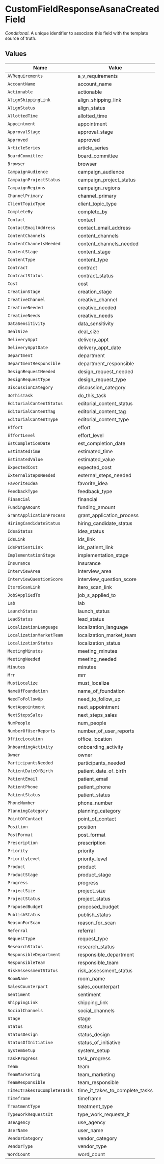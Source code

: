 # CustomFieldResponseAsanaCreatedField

*Conditional*. A unique identifier to associate this field with the template source of truth.


## Values

| Name                            | Value                           |
| ------------------------------- | ------------------------------- |
| `AVRequirements`                | a_v_requirements                |
| `AccountName`                   | account_name                    |
| `Actionable`                    | actionable                      |
| `AlignShippingLink`             | align_shipping_link             |
| `AlignStatus`                   | align_status                    |
| `AllottedTime`                  | allotted_time                   |
| `Appointment`                   | appointment                     |
| `ApprovalStage`                 | approval_stage                  |
| `Approved`                      | approved                        |
| `ArticleSeries`                 | article_series                  |
| `BoardCommittee`                | board_committee                 |
| `Browser`                       | browser                         |
| `CampaignAudience`              | campaign_audience               |
| `CampaignProjectStatus`         | campaign_project_status         |
| `CampaignRegions`               | campaign_regions                |
| `ChannelPrimary`                | channel_primary                 |
| `ClientTopicType`               | client_topic_type               |
| `CompleteBy`                    | complete_by                     |
| `Contact`                       | contact                         |
| `ContactEmailAddress`           | contact_email_address           |
| `ContentChannels`               | content_channels                |
| `ContentChannelsNeeded`         | content_channels_needed         |
| `ContentStage`                  | content_stage                   |
| `ContentType`                   | content_type                    |
| `Contract`                      | contract                        |
| `ContractStatus`                | contract_status                 |
| `Cost`                          | cost                            |
| `CreationStage`                 | creation_stage                  |
| `CreativeChannel`               | creative_channel                |
| `CreativeNeeded`                | creative_needed                 |
| `CreativeNeeds`                 | creative_needs                  |
| `DataSensitivity`               | data_sensitivity                |
| `DealSize`                      | deal_size                       |
| `DeliveryAppt`                  | delivery_appt                   |
| `DeliveryApptDate`              | delivery_appt_date              |
| `Department`                    | department                      |
| `DepartmentResponsible`         | department_responsible          |
| `DesignRequestNeeded`           | design_request_needed           |
| `DesignRequestType`             | design_request_type             |
| `DiscussionCategory`            | discussion_category             |
| `DoThisTask`                    | do_this_task                    |
| `EditorialContentStatus`        | editorial_content_status        |
| `EditorialContentTag`           | editorial_content_tag           |
| `EditorialContentType`          | editorial_content_type          |
| `Effort`                        | effort                          |
| `EffortLevel`                   | effort_level                    |
| `EstCompletionDate`             | est_completion_date             |
| `EstimatedTime`                 | estimated_time                  |
| `EstimatedValue`                | estimated_value                 |
| `ExpectedCost`                  | expected_cost                   |
| `ExternalStepsNeeded`           | external_steps_needed           |
| `FavoriteIdea`                  | favorite_idea                   |
| `FeedbackType`                  | feedback_type                   |
| `Financial`                     | financial                       |
| `FundingAmount`                 | funding_amount                  |
| `GrantApplicationProcess`       | grant_application_process       |
| `HiringCandidateStatus`         | hiring_candidate_status         |
| `IdeaStatus`                    | idea_status                     |
| `IdsLink`                       | ids_link                        |
| `IdsPatientLink`                | ids_patient_link                |
| `ImplementationStage`           | implementation_stage            |
| `Insurance`                     | insurance                       |
| `InterviewArea`                 | interview_area                  |
| `InterviewQuestionScore`        | interview_question_score        |
| `IteroScanLink`                 | itero_scan_link                 |
| `JobSAppliedTo`                 | job_s_applied_to                |
| `Lab`                           | lab                             |
| `LaunchStatus`                  | launch_status                   |
| `LeadStatus`                    | lead_status                     |
| `LocalizationLanguage`          | localization_language           |
| `LocalizationMarketTeam`        | localization_market_team        |
| `LocalizationStatus`            | localization_status             |
| `MeetingMinutes`                | meeting_minutes                 |
| `MeetingNeeded`                 | meeting_needed                  |
| `Minutes`                       | minutes                         |
| `Mrr`                           | mrr                             |
| `MustLocalize`                  | must_localize                   |
| `NameOfFoundation`              | name_of_foundation              |
| `NeedToFollowUp`                | need_to_follow_up               |
| `NextAppointment`               | next_appointment                |
| `NextStepsSales`                | next_steps_sales                |
| `NumPeople`                     | num_people                      |
| `NumberOfUserReports`           | number_of_user_reports          |
| `OfficeLocation`                | office_location                 |
| `OnboardingActivity`            | onboarding_activity             |
| `Owner`                         | owner                           |
| `ParticipantsNeeded`            | participants_needed             |
| `PatientDateOfBirth`            | patient_date_of_birth           |
| `PatientEmail`                  | patient_email                   |
| `PatientPhone`                  | patient_phone                   |
| `PatientStatus`                 | patient_status                  |
| `PhoneNumber`                   | phone_number                    |
| `PlanningCategory`              | planning_category               |
| `PointOfContact`                | point_of_contact                |
| `Position`                      | position                        |
| `PostFormat`                    | post_format                     |
| `Prescription`                  | prescription                    |
| `Priority`                      | priority                        |
| `PriorityLevel`                 | priority_level                  |
| `Product`                       | product                         |
| `ProductStage`                  | product_stage                   |
| `Progress`                      | progress                        |
| `ProjectSize`                   | project_size                    |
| `ProjectStatus`                 | project_status                  |
| `ProposedBudget`                | proposed_budget                 |
| `PublishStatus`                 | publish_status                  |
| `ReasonForScan`                 | reason_for_scan                 |
| `Referral`                      | referral                        |
| `RequestType`                   | request_type                    |
| `ResearchStatus`                | research_status                 |
| `ResponsibleDepartment`         | responsible_department          |
| `ResponsibleTeam`               | responsible_team                |
| `RiskAssessmentStatus`          | risk_assessment_status          |
| `RoomName`                      | room_name                       |
| `SalesCounterpart`              | sales_counterpart               |
| `Sentiment`                     | sentiment                       |
| `ShippingLink`                  | shipping_link                   |
| `SocialChannels`                | social_channels                 |
| `Stage`                         | stage                           |
| `Status`                        | status                          |
| `StatusDesign`                  | status_design                   |
| `StatusOfInitiative`            | status_of_initiative            |
| `SystemSetup`                   | system_setup                    |
| `TaskProgress`                  | task_progress                   |
| `Team`                          | team                            |
| `TeamMarketing`                 | team_marketing                  |
| `TeamResponsible`               | team_responsible                |
| `TimeItTakesToCompleteTasks`    | time_it_takes_to_complete_tasks |
| `Timeframe`                     | timeframe                       |
| `TreatmentType`                 | treatment_type                  |
| `TypeWorkRequestsIt`            | type_work_requests_it           |
| `UseAgency`                     | use_agency                      |
| `UserName`                      | user_name                       |
| `VendorCategory`                | vendor_category                 |
| `VendorType`                    | vendor_type                     |
| `WordCount`                     | word_count                      |